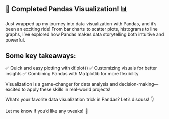 ## 🚀 Completed Pandas Visualization! 📊

Just wrapped up my journey into data visualization with Pandas, and it’s been an exciting ride! From bar charts to scatter plots, histograms to line graphs, I’ve explored how Pandas makes data storytelling both intuitive and powerful.

## Some key takeaways:
✅ Quick and easy plotting with df.plot()
✅ Customizing visuals for better insights
✅ Combining Pandas with Matplotlib for more flexibility

Visualization is a game-changer for data analysis and decision-making—excited to apply these skills in real-world projects!

What’s your favorite data visualization trick in Pandas? Let’s discuss! 👇

Let me know if you’d like any tweaks! 🚀









